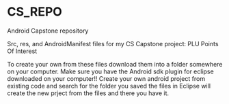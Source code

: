 CS_REPO
=======

Android Capstone repository

Src, res, and AndroidManifest files for my CS Capstone project: PLU Points Of Interest

To create your own from these files download them into a folder somewhere on your computer.
Make sure you have the Android sdk plugin for eclipse downloaded on your computer!!
Create your own android project from existing code and search for the folder you saved the files in
Eclipse will create the new prject from the files and there you have it.
